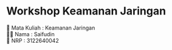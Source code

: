 # Workshop Keamanan Jaringan

📘 Mata Kuliah : Keamanan Jaringan\
🙆‍♂️ Nama : Saifudin\
🪪 NRP : 3122640042
